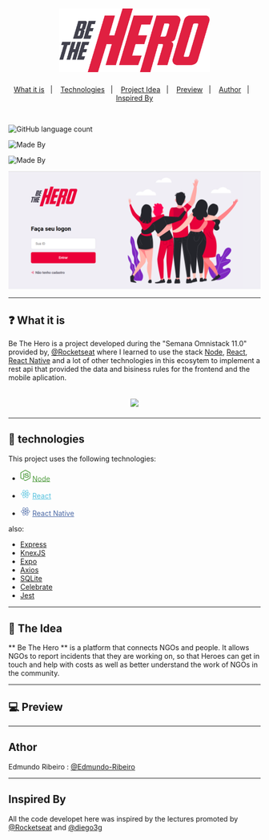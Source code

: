 <h1 align="center">
<img width = "300px" src = "./Img/logo.svg" />
</h1>

<p align = "center">
  <a  href="#question-what-it-is">What it is</a>&nbsp;&nbsp;&nbsp;|&nbsp;&nbsp;&nbsp;
  <a href="#wrench-technologies">Technologies</a>&nbsp;&nbsp;&nbsp;|&nbsp;&nbsp;&nbsp;
  <a href="#rocket-the-idea">Project Idea</a>&nbsp;&nbsp;&nbsp;|&nbsp;&nbsp;&nbsp;
  <a href="#computer-preview">Preview</a>&nbsp;&nbsp;&nbsp;|&nbsp;&nbsp;&nbsp;
  <a href="#athor">Author</a>&nbsp;&nbsp;&nbsp;|&nbsp;&nbsp;&nbsp;
  <a href="#inspired-by">Inspired By</a>

</p>

<br>

<p align="center">

![GitHub language count](https://img.shields.io/github/languages/count/Edmundo-Ribeiro/Be-The-Hero-OMNISTACK11?color=%23e02041)

![Made By](https://img.shields.io/badge/Made%20by-Edmundo--Ribeiro-%23e02041)

![Made By](https://img.shields.io/badge/version-1.0-%23e02041)

</p>

![]( ./Img/preview-main-page.png)

---

## :question: What it is
Be The Hero is a project developed during the "Semana Omnistack 11.0" provided by, <span id="rocket">[@Rocketseat](https://github.com/Rocketseat)</span> where I learned to use the stack [Node](https://nodejs.org/en/), [React](https://reactjs.org/), [React Native](https://reactnative.dev/) and a lot of other technologies in this ecosytem to implement a rest api that provided the data and bisiness rules for the frontend and the mobile aplication.

<h2 align="center">
<img width = "300px" src = "https://rocketseat.com.br/static/images/week/logo.svg" />
</h2>

---


## :wrench: technologies

This project uses the following technologies:

-   <img width="20px" class = "icon" src = ./Img/nodejs-logo.svg 
    /> 
    <a style="color:#539E43;" href="https://nodejs.org/en/">Node
    </a>

-   <img width="20px" class = "icon" src = ./Img/react-logo.svg 
    /> 
    <a style="color:#53C1DE;" href="https://reactjs.org">React
    </a>

-   <img width="20px" class = "icon" src = ./Img/react-native-logo.svg 
    /> 
    <a style="color:#4b69a6" href="https://facebook.github.io/react-native/">React Native
    </a>
    
also: 
  - [Express](https://expressjs.com/pt-br/)
  - [KnexJS](http://knexjs.org/)
  - [Expo](https://expo.io/)
  - [Axios](https://github.com/axios/axios)
  - [SQLite](https://www.sqlite.org/index.html)
  - [Celebrate](https://www.npmjs.com/package/celebrate)
  - [Jest](https://jestjs.io/)

---
## :rocket: The Idea

** Be The Hero ** is a platform that connects NGOs and people.
It allows NGOs to report incidents that they are working on, so that Heroes can get in touch and help with costs as well as better understand the work of NGOs in the community. 

---
## :computer: Preview
---

## Athor
Edmundo Ribeiro : [@Edmundo-Ribeiro](https://github.com/Edmundo-Ribeiro)

---

## Inspired By

All the code developet here was inspired by the lectures promoted by [@Rocketseat](https://github.com/Rocketseat) and [@diego3g](https://github.com/diego3g)